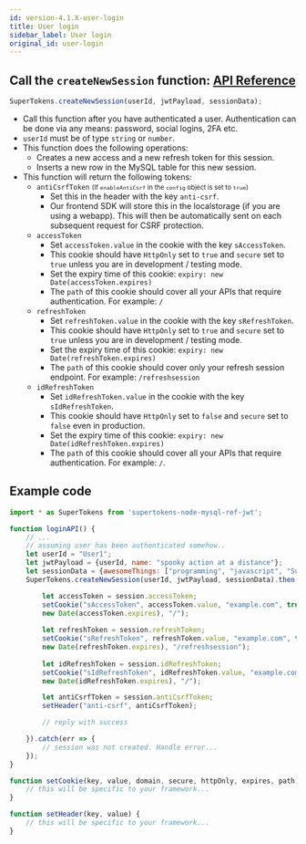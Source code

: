 ```yaml
---
id: version-4.1.X-user-login
title: User login
sidebar_label: User login
original_id: user-login
---
```


## Call the ```createNewSession``` function: [API Reference](../api-reference#createnewsessionuserid-jwtpayload-sessiondata)
```js
SuperTokens.createNewSession(userId, jwtPayload, sessionData);
```
- Call this function after you have authenticated a user. Authentication can be done via any means: password, social logins, 2FA  etc.
- ```userId``` must be of type ```string``` or ```number```.
- This function does the following operations:
    - Creates a new access and a new refresh token for this session.
    - Inserts a new row in the MySQL table for this new session.
- This function will return the following tokens:
    - ```antiCsrfToken``` <span class="highlighted-text" style="font-size: 0.8em">(If ```enableAntiCsrf``` in the ```config``` object is set to ```true```)</span>
        - Set this in the header with the key ```anti-csrf```.
        - Our frontend SDK will store this in the localstorage (if you are using a webapp). This will then be automatically sent on each subsequent request for CSRF protection.
    - ```accessToken```
        - Set ```accessToken.value``` in the cookie with the key ```sAccessToken```. 
        - This cookie should have ```HttpOnly``` set to ```true``` and ```secure``` set to ```true``` unless you are in development / testing mode.
        - Set the expiry time of this cookie: ```expiry: new Date(accessToken.expires)```
        - The ```path``` of this cookie should cover all your APIs that require authentication. For example: ```/```
    - ```refreshToken```
        - Set ```refreshToken.value``` in the cookie with the key ```sRefreshToken```. 
        - This cookie should have ```HttpOnly``` set to ```true``` and ```secure``` set to ```true``` unless you are in development / testing mode.
        - Set the expiry time of this cookie: ```expiry: new Date(refreshToken.expires)```
        - <span class="highlighted-text">The ```path``` of this cookie should cover only your refresh session endpoint.</span> For example: ```/refreshsession```
    - ```idRefreshToken```
        - Set ```idRefreshToken.value``` in the cookie with the key ```sIdRefreshToken```. 
        - <span class="highlighted-text">This cookie should have ```HttpOnly``` set to ```false``` and ```secure``` set to ```false``` even in production.</span>
        - Set the expiry time of this cookie: ```expiry: new Date(idRefreshToken.expires)```
        - The ```path``` of this cookie should cover all your APIs that require authentication. For example: ```/```. 

<div class="divider"></div>

## Example code
```js
import * as SuperTokens from 'supertokens-node-mysql-ref-jwt';

function loginAPI() {
    // ...
    // assuming user has been authenticated somehow..
    let userId = "User1";
    let jwtPayload = {userId, name: "spooky action at a distance"};
    let sessionData = {awesomeThings: ["programming", "javascript", "SuperTokens"]};
    SuperTokens.createNewSession(userId, jwtPayload, sessionData).then(session => {

        let accessToken = session.accessToken;
        setCookie("sAccessToken", accessToken.value, "example.com", true, true, 
        new Date(accessToken.expires), "/");
        
        let refreshToken = session.refreshToken;
        setCookie("sRefreshToken", refreshToken.value, "example.com", true, true, 
        new Date(refreshToken.expires), "/refreshsession");
        
        let idRefreshToken = session.idRefreshToken;
        setCookie("sIdRefreshToken", idRefreshToken.value, "example.com", false, false, 
        new Date(idRefreshToken.expires), "/");

        let antiCsrfToken = session.antiCsrfToken;
        setHeader("anti-csrf", antiCsrfToken);

        // reply with success

    }).catch(err => {
        // session was not created. Handle error...
    });
}

function setCookie(key, value, domain, secure, httpOnly, expires, path) {
    // this will be specific to your framework...
}

function setHeader(key, value) {
    // this will be specific to your framework...
}
```